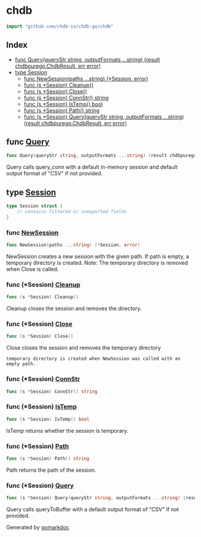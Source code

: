 <!-- Code generated by gomarkdoc. DO NOT EDIT -->

# chdb

```go
import "github.com/chdb-io/chdb-go/chdb"
```

## Index

- [func Query\(queryStr string, outputFormats ...string\) \(result chdbpurego.ChdbResult, err error\)](<#Query>)
- [type Session](<#Session>)
  - [func NewSession\(paths ...string\) \(\*Session, error\)](<#NewSession>)
  - [func \(s \*Session\) Cleanup\(\)](<#Session.Cleanup>)
  - [func \(s \*Session\) Close\(\)](<#Session.Close>)
  - [func \(s \*Session\) ConnStr\(\) string](<#Session.ConnStr>)
  - [func \(s \*Session\) IsTemp\(\) bool](<#Session.IsTemp>)
  - [func \(s \*Session\) Path\(\) string](<#Session.Path>)
  - [func \(s \*Session\) Query\(queryStr string, outputFormats ...string\) \(result chdbpurego.ChdbResult, err error\)](<#Session.Query>)


<a name="Query"></a>
## func [Query](<https://github.com/chdb-io/chdb-go/blob/main/chdb/wrapper.go#L8>)

```go
func Query(queryStr string, outputFormats ...string) (result chdbpurego.ChdbResult, err error)
```

Query calls query\_conn with a default in\-memory session and default output format of "CSV" if not provided.

<a name="Session"></a>
## type [Session](<https://github.com/chdb-io/chdb-go/blob/main/chdb/session.go#L15-L20>)



```go
type Session struct {
    // contains filtered or unexported fields
}
```

<a name="NewSession"></a>
### func [NewSession](<https://github.com/chdb-io/chdb-go/blob/main/chdb/session.go#L25>)

```go
func NewSession(paths ...string) (*Session, error)
```

NewSession creates a new session with the given path. If path is empty, a temporary directory is created. Note: The temporary directory is removed when Close is called.

<a name="Session.Cleanup"></a>
### func \(\*Session\) [Cleanup](<https://github.com/chdb-io/chdb-go/blob/main/chdb/session.go#L78>)

```go
func (s *Session) Cleanup()
```

Cleanup closes the session and removes the directory.

<a name="Session.Close"></a>
### func \(\*Session\) [Close](<https://github.com/chdb-io/chdb-go/blob/main/chdb/session.go#L68>)

```go
func (s *Session) Close()
```

Close closes the session and removes the temporary directory

```
temporary directory is created when NewSession was called with an empty path.
```

<a name="Session.ConnStr"></a>
### func \(\*Session\) [ConnStr](<https://github.com/chdb-io/chdb-go/blob/main/chdb/session.go#L88>)

```go
func (s *Session) ConnStr() string
```



<a name="Session.IsTemp"></a>
### func \(\*Session\) [IsTemp](<https://github.com/chdb-io/chdb-go/blob/main/chdb/session.go#L93>)

```go
func (s *Session) IsTemp() bool
```

IsTemp returns whether the session is temporary.

<a name="Session.Path"></a>
### func \(\*Session\) [Path](<https://github.com/chdb-io/chdb-go/blob/main/chdb/session.go#L84>)

```go
func (s *Session) Path() string
```

Path returns the path of the session.

<a name="Session.Query"></a>
### func \(\*Session\) [Query](<https://github.com/chdb-io/chdb-go/blob/main/chdb/session.go#L56>)

```go
func (s *Session) Query(queryStr string, outputFormats ...string) (result chdbpurego.ChdbResult, err error)
```

Query calls queryToBuffer with a default output format of "CSV" if not provided.

Generated by [gomarkdoc](<https://github.com/princjef/gomarkdoc>)
